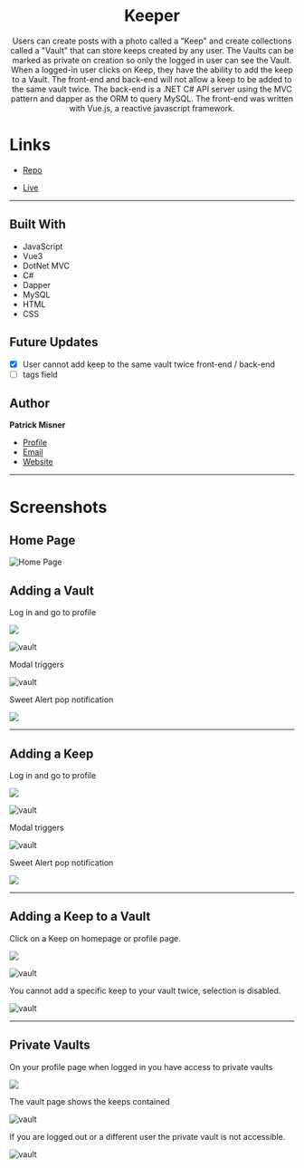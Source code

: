 
<h1 align="center"><project-name> Keeper</h1>

<p align="center"><project-description>Users can create posts with a photo called a "Keep" and create collections called a "Vault" that can store keeps created by any user. The Vaults can be marked as private on creation so only the logged in user can see the Vault. When a logged-in user clicks on Keep, they have the ability to add the keep to a Vault. The front-end and back-end will not allow a keep to be added to the same vault twice. The back-end is a .NET C# API server using the MVC pattern and dapper as the ORM to query MySQL. The front-end was written with Vue.js, a reactive javascript framework.</p>

# Links

- [Repo](https://github.com/patrick-misner/Keepr "Keeper Repo")

- [Live](https://keeper-pm.herokuapp.com/ "Live View")

- - -



## Built With


- JavaScript
- Vue3
- DotNet MVC
- C#
- Dapper
- MySQL
- HTML
- CSS

## Future Updates

- [x] User cannot add keep to the same vault twice front-end / back-end
- [ ] tags field

## Author

**Patrick Misner**

- [Profile](https://github.com/patrick-misner "Patrick Misner")
- [Email](mailto:misner.patrick@gmail.com?subject=Hi "Hi!")
- [Website](https://kingtechnologies.in "Welcome")

- - -

# Screenshots

## Home Page

![Home Page](/Keepr.client/src/assets/img/homepage.png "Home Page")




## Adding a Vault

Log in and go to profile

![](/Keepr.client/src/assets/img/myprofile.png)

![vault](/Keepr.client/src/assets/img/addvault.png)

Modal triggers

![vault](/Keepr.client/src/assets/img/privatevault.png)

Sweet Alert pop notification

![](/Keepr.client/src/assets/img/Pop-notify.png)
- - -
## Adding a Keep

Log in and go to profile

![](/Keepr.client/src/assets/img/myprofile.png)

![vault](/Keepr.client/src/assets/img/addkeep.png)

Modal triggers

![vault](/Keepr.client/src/assets/img/keepform.png)

Sweet Alert pop notification

![](/Keepr.client/src/assets/img/keep-pop.png)

- - -
## Adding a Keep to a Vault

Click on a Keep on homepage or profile page.

![](/Keepr.client/src/assets/img/addkeeptovault.png)

![vault](/Keepr.client/src/assets/img/addkeeptovaultpop.png)

You cannot add a specific keep to your vault twice, selection is disabled.

![vault](/Keepr.client/src/assets/img/addkeeptovaultdisable.png)


---

## Private Vaults

On your profile page when logged in you have access to private vaults

![](/Keepr.client/src/assets/img/privatevaultloggedin.png)

The vault page shows the keeps contained

![vault](/Keepr.client/src/assets/img/privatevaultpage.png)

If you are logged out or a different user the private vault is not accessible.

![vault](/Keepr.client/src/assets/img/privatevaultloggedout.png)



